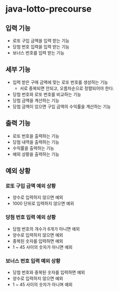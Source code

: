# java-lotto-precourse

## 입력 기능
- 로또 구입 금액을 입력 받는 기능
- 당첨 번호 입력을 입력 받는 기능
- 보너스 번호를 입력 받는 기능

## 세부 기능
- 입력 받은 구매 금액에 맞는 로또 번호를 생성하는 기능
    - 서로 중복되면 안되고, 오름차순으로 정렬되어야 한다.
- 당첨 번호와 로또 번호를 비교하는 기능
- 당첨 금액을 계산하는 기능
- 당첨 금액이 있으면 구입 금액의 수익률을 계산하는 기능

## 출력 기능
- 로또 번호을 출력하는 기능
- 당첨 내역을 출력하는 기능
- 수익률을 출력하는 기능
- 예외 상황을 출력하는 기능

## 예외 상황
### 로또 구입 금액 예외 상황
- 양수로 입력하지 않으면 예외
- 1000 단위로 입력하지 않으면 예외

### 당첨 번호 입력 예외 상황
- 당첨 번호의 개수가 6개가 아니면 예외
- 양수로 입력하지 않으면 예외
- 중복된 숫자를 입력하면 예외
- 1 ~ 45 사이의 숫자가 아니면 예외

### 보너스 번호 입력 예외 상황
- 당첨 번호와 중복된 숫자를 입력하면 예외
- 양수로 입력하지 않으면 예외
- 1 ~ 45 사이의 숫자가 아니며 예외